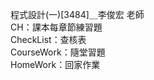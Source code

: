 程式設計(一)[3484]＿李俊宏 老師
<br/>
CH：課本每章節練習題
<br/>
CheckList：查核表
<br/>
CourseWork：隨堂習題
<br/>
HomeWork：回家作業
